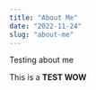 ```yaml
---
title: "About Me"
date: "2022-11-24"
slug: "about-me"
---
```


Testing about me

This is a **TEST WOW**